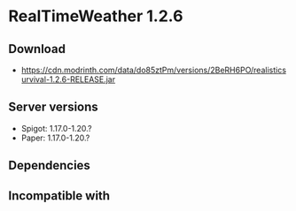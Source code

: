 # RealTimeWeather 1.2.6

## Download
- https://cdn.modrinth.com/data/do85ztPm/versions/2BeRH6PO/realisticsurvival-1.2.6-RELEASE.jar

## Server versions
- Spigot: 1.17.0-1.20.?
- Paper: 1.17.0-1.20.?

## Dependencies

## Incompatible with